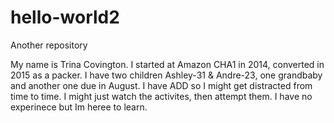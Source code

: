 # hello-world2
Another repository

My name is Trina Covington. I started at Amazon CHA1 in 2014, converted in 2015 as a packer. I have two children Ashley-31 & Andre-23, one grandbaby and another one due in August. I have ADD so I might get distracted from time to time. I might just watch the activites, then attempt them. I have no experinece but Im heree to learn.
